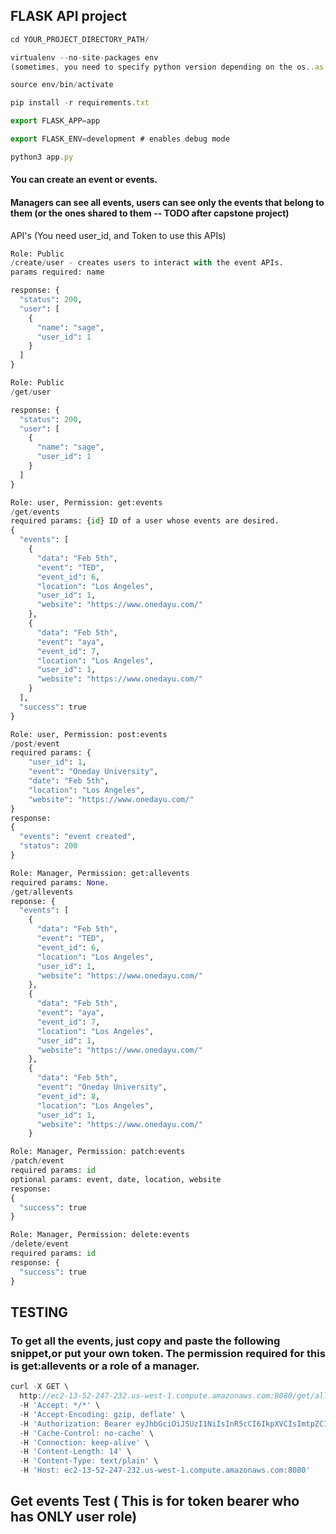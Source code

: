 ## FLASK API project

```javascript
cd YOUR_PROJECT_DIRECTORY_PATH/

virtualenv --no-site-packages env
(sometimes, you need to specify python version depending on the os..as --python=python3) 

source env/bin/activate

pip install -r requirements.txt

export FLASK_APP=app

export FLASK_ENV=development # enables debug mode

python3 app.py 
```

#### You can create an event or events.
#### Managers can see all events, users can see only the events that belong to them (or the ones shared to them -- TODO after capstone project) 



API's (You need user_id, and Token to use this APIs)
```python
Role: Public
/create/user - creates users to interact with the event APIs.
params required: name

response: {
  "status": 200,
  "user": [
    {
      "name": "sage",
      "user_id": 1
    }
  ]
}
```
```python
Role: Public
/get/user

response: {
  "status": 200,
  "user": [
    {
      "name": "sage",
      "user_id": 1
    }
  ]
}
```

```python
Role: user, Permission: get:events
/get/events
required params: {id} ID of a user whose events are desired.
{
  "events": [
    {
      "data": "Feb 5th",
      "event": "TED",
      "event_id": 6,
      "location": "Los Angeles",
      "user_id": 1,
      "website": "https://www.onedayu.com/"
    },
    {
      "data": "Feb 5th",
      "event": "aya",
      "event_id": 7,
      "location": "Los Angeles",
      "user_id": 1,
      "website": "https://www.onedayu.com/"
    }
  ],
  "success": true
}

```
```python
Role: user, Permission: post:events
/post/event
required params: {   
	"user_id": 1,
	"event": "Oneday University",
	"date": "Feb 5th",
	"location": "Los Angeles",
	"website": "https://www.onedayu.com/"
}
response:
{
  "events": "event created",
  "status": 200
}
```
```python
Role: Manager, Permission: get:allevents
required params: None. 
/get/allevents
reponse: {
  "events": [
    {
      "data": "Feb 5th",
      "event": "TED",
      "event_id": 6,
      "location": "Los Angeles",
      "user_id": 1,
      "website": "https://www.onedayu.com/"
    },
    {
      "data": "Feb 5th",
      "event": "aya",
      "event_id": 7,
      "location": "Los Angeles",
      "user_id": 1,
      "website": "https://www.onedayu.com/"
    },
    {
      "data": "Feb 5th",
      "event": "Oneday University",
      "event_id": 8,
      "location": "Los Angeles",
      "user_id": 1,
      "website": "https://www.onedayu.com/"
    }
```
```python
Role: Manager, Permission: patch:events
/patch/event
required params: id
optional params: event, date, location, website
response:
{
  "success": true
}

```
```python
Role: Manager, Permission: delete:events
/delete/event
required params: id 
response: {
  "success": true
}
```

## TESTING 
### To get all the events, just copy and paste the following snippet,or put your own token. The permission required for this is get:allevents or a role of a manager.

```javascript
curl -X GET \
  http://ec2-13-52-247-232.us-west-1.compute.amazonaws.com:8080/get/all/events \
  -H 'Accept: */*' \
  -H 'Accept-Encoding: gzip, deflate' \
  -H 'Authorization: Bearer eyJhbGciOiJSUzI1NiIsInR5cCI6IkpXVCIsImtpZCI6Ik5EaERNamhDTlRCRE1qWXlOVGhDTXpBM1JqWXdSRGxFTjBZME1ETkdOVEE1TkVFeE0wRkdOQSJ9.eyJpc3MiOiJodHRwczovL2Rldi0tYzl5OWNhOS5hdXRoMC5jb20vIiwic3ViIjoiZ29vZ2xlLW9hdXRoMnwxMTQ5MjE3MjU3NTE4MTA0MzA1MTIiLCJhdWQiOlsiZXZlbnQiLCJodHRwczovL2Rldi0tYzl5OWNhOS5hdXRoMC5jb20vdXNlcmluZm8iXSwiaWF0IjoxNTc5ODIwNTk3LCJleHAiOjE1Nzk5MDY5OTcsImF6cCI6IlhsZ1V0bVgxSDQ4dm1LZXlSTjdnMFNTaWluMTdGUWtpIiwic2NvcGUiOiJvcGVuaWQgcHJvZmlsZSBlbWFpbCIsInBlcm1pc3Npb25zIjpbImRlbGV0ZTpldmVudHMiLCJnZXQ6YWxsZXZlbnRzIiwiZ2V0OmV2ZW50cyIsInBhdGNoOmV2ZW50cyIsInBvc3Q6ZXZlbnRzIl19.I8VNNBTQ63Z0lDTFpIjKy009p_M7CXSOhrV_34tw1nMFMRcaypqRTx1c4WLiFp2LEf0a6-zoS_02Q8Z0_yF6xSLit5J-kQXWgZ_3XTdyTgieS_AqAKkwg7Dx7BzBKRsqSZaygq2ejDStoXaWmfNoqV6wxgvfbBKieXl-zEYWYj3eNIGzlfm02fWZ23xEZQhmbKhD-2mCMIIwZXDoJVta5D3bjFHa-_n0mYdMYX0FXv8QSkzXVIOxRm1wtpt9WUFggHLwvsYgOnJQRePhedqbJqxsKhWA6cihRd4HiXTQYtOzhLs7ff6_g13A22L2HwcdBXhMEbLerzRVJuLJ_Sqjpw' \
  -H 'Cache-Control: no-cache' \
  -H 'Connection: keep-alive' \
  -H 'Content-Length: 14' \
  -H 'Content-Type: text/plain' \
  -H 'Host: ec2-13-52-247-232.us-west-1.compute.amazonaws.com:8080' 
  ```
  
  ## Get events Test ( This is for token bearer who has ONLY user role) 
